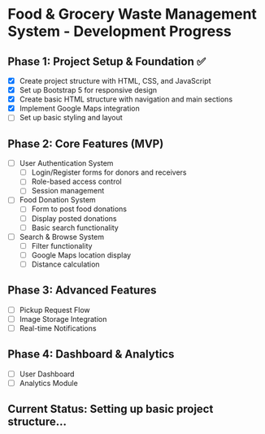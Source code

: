 # Food & Grocery Waste Management System - Development Progress

## Phase 1: Project Setup & Foundation ✅
- [x] Create project structure with HTML, CSS, and JavaScript
- [x] Set up Bootstrap 5 for responsive design
- [x] Create basic HTML structure with navigation and main sections
- [x] Implement Google Maps integration
- [ ] Set up basic styling and layout

## Phase 2: Core Features (MVP)
- [ ] User Authentication System
  - [ ] Login/Register forms for donors and receivers
  - [ ] Role-based access control
  - [ ] Session management
- [ ] Food Donation System
  - [ ] Form to post food donations
  - [ ] Display posted donations
  - [ ] Basic search functionality
- [ ] Search & Browse System
  - [ ] Filter functionality
  - [ ] Google Maps location display
  - [ ] Distance calculation

## Phase 3: Advanced Features
- [ ] Pickup Request Flow
- [ ] Image Storage Integration
- [ ] Real-time Notifications

## Phase 4: Dashboard & Analytics
- [ ] User Dashboard
- [ ] Analytics Module

## Current Status: Setting up basic project structure...
